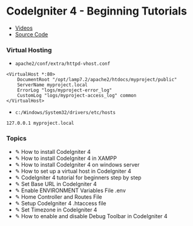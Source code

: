 # CodeIgniter 4 - Beginning Tutorials

- [Videos](https://www.youtube.com/watch?v=DRfpeUvj3_A&list=PLmrTMUhqzS3jbQE1Pgx-1SdfS9EEUthDJ)
- [Source Code](https://github.com/jeevan15498/CodeIgniter-4-Beginning-Tutorials)

### Virtual Hosting

* `apache2/conf/extra/httpd-vhost.conf`

```
<VirtualHost *:80>
    DocumentRoot "/opt/lamp7.2/apache2/htdocs/myproject/public"
    ServerName myproject.local
    ErrorLog "logs/myproject-error_log"
    CustomLog "logs/myproject-access_log" common
</VirtualHost>
```

* `c:/Windows/System32/drivers/etc/hosts`

```
127.0.0.1 myproject.local
```

### Topics

* ✎ How to install CodeIgniter 4
* ✎ How to install CodeIgniter 4 in XAMPP
* ✎ How to install CodeIgniter 4 on windows server
* ✎ How to set up a virtual host in CodeIgniter 4
* ✎ CodeIgniter 4 tutorial for beginners step by step
* ✎ Set Base URL in CodeIgniter 4
* ✎ Enable ENVIRONMENT Variables File .env
* ✎ Home Controller and Routes File
* ✎ Setup CodeIgniter 4 .htaccess file
* ✎ Set Timezone in CodeIgniter 4
* ✎ How to enable and disable Debug Toolbar in CodeIgniter 4

